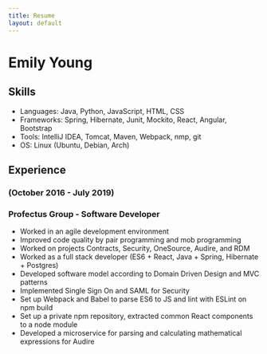 ```yaml
---
title: Resume
layout: default
---
```


# Emily Young

## Skills

- Languages: Java, Python, JavaScript, HTML, CSS
- Frameworks: Spring, Hibernate, Junit, Mockito, React, Angular, Bootstrap
- Tools: IntelliJ IDEA, Tomcat, Maven, Webpack, nmp, git
- OS: Linux (Ubuntu, Debian, Arch)

## Experience

### (October 2016 - July 2019)

### Profectus Group - Software Developer

- Worked in an agile development environment</li>
- Improved code quality by pair programming and mob programming
- Worked on projects Contracts, Security, OneSource, Audire, and RDM
- Worked as a full stack developer (ES6 + React, Java + Spring, Hibernate + Postgres)
- Developed software model according to Domain Driven Design and MVC patterns
- Implemented Single Sign On and SAML for Security
- Set up Webpack and Babel to parse ES6 to JS and lint with ESLint on npm build
- Set up a private npm repository, extracted common React components to a node module
- Developed a microservice for parsing and calculating mathematical expressions for Audire
